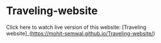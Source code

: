 # Traveling-website
Click here to watch live version of this website: [Traveling website]_(https://mohit-semwal.github.io/Traveling-website/)
